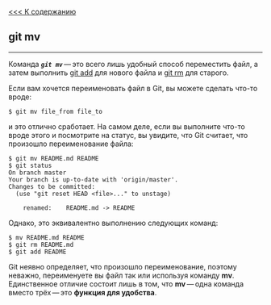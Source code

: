 [<<< К содержанию](./readme_1.md)

## **git mv**
---
Команда ***`git mv`*** — это всего лишь удобный способ переместить файл, а затем выполнить [git add](/add.md) для нового файла и [git rm](/rm.md) для старого.

Если вам хочется переименовать файл в Git, вы можете сделать что-то вроде:


`$ git mv file_from file_to`

и это отлично сработает. На самом деле, если вы выполните что-то вроде этого и посмотрите на статус, вы увидите, что Git считает, что произошло переименование файла:

```bash-
$ git mv README.md README
$ git status
On branch master
Your branch is up-to-date with 'origin/master'.
Changes to be committed:
  (use "git reset HEAD <file>..." to unstage)

    renamed:    README.md -> README
```


Однако, это эквивалентно выполнению следующих команд:

```
$ mv README.md README
$ git rm README.md
$ git add README
```

Git неявно определяет, что произошло переименование, поэтому неважно, переименуете вы файл так или используя команду **mv**. Единственное отличие состоит лишь в том, что **mv** — одна команда вместо трёх — это **функция для удобства**.